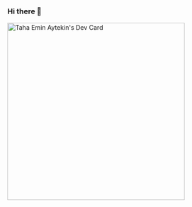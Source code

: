 ### Hi there 👋

<!--
**t13n/t13n** is a ✨ _special_ ✨ repository because its `README.md` (this file) appears on your GitHub profile.

Here are some ideas to get you started:

🔭 I’m currently working on Flutter
🌱 I’m currently learning Swift
- 👯 I’m looking to collaborate on ...
🤔 I’m looking for help with Flutter Animations
- 💬 Ask me about ...
📫 How to reach me: @AytekinTaha on Twitter
- 😄 Pronouns: ...
- ⚡ Fun fact: ...
-->

<a href="https://app.daily.dev/t13n"><img src="https://api.daily.dev/devcards/25eb1a9adb7a48fb9830a17e94b1eede.png?r=i3e" width="400" alt="Taha Emin Aytekin's Dev Card"/></a>
